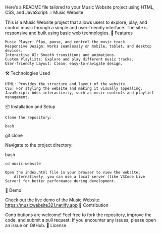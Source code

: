 Here’s a README file tailored to your Music Website project using HTML, CSS, and JavaScript:
🎶 Music Website

This is a Music Website project that allows users to explore, play, and control music through a simple and user-friendly interface. The site is responsive and built using basic web technologies.
🚀 Features

    Music Player: Play, pause, and control the music track.
    Responsive Design: Works seamlessly on mobile, tablet, and desktop devices.
    Interactive UI: Smooth transitions and animations.
    Custom Playlists: Explore and play different music tracks.
    User-friendly Layout: Clean, easy-to-navigate design.

🛠️ Technologies Used

    HTML: Provides the structure and layout of the website.
    CSS: For styling the website and making it visually appealing.
    JavaScript: Adds interactivity, such as music controls and playlist management.

📦 Installation and Setup

    Clone the repository:

    bash

git clone <project-link>

Navigate to the project directory:

bash

    cd music-website

    Open the index.html file in your browser to view the website.
        Alternatively, you can use a local server (like VSCode Live Server) for better performance during development.

🌟 Demo

Check out the live demo of the Music Website:
https://musicwebsite321.netlify.app
🤝 Contribution

Contributions are welcome! Feel free to fork the repository, improve the code, and submit a pull request. If you encounter any issues, please open an issue on GitHub.
📝 License
.
